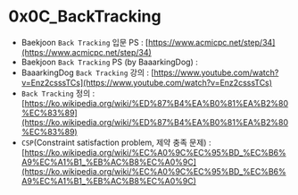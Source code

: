 # 0x0C_BackTracking

- Baekjoon `Back Tracking` 입문 PS : [https://www.acmicpc.net/step/34](https://www.acmicpc.net/step/34)
- Baekjoon `Back Tracking` PS (by BaaarkingDog) : 
- BaaarkingDog `Back Tracking` 강의 : [https://www.youtube.com/watch?v=Enz2csssTCs](https://www.youtube.com/watch?v=Enz2csssTCs)
- `Back Tracking` 정의 : [https://ko.wikipedia.org/wiki/%ED%87%B4%EA%B0%81%EA%B2%80%EC%83%89](https://ko.wikipedia.org/wiki/%ED%87%B4%EA%B0%81%EA%B2%80%EC%83%89)
- `CSP`(Constraint satisfaction problem, 제약 충족 문제) : [https://ko.wikipedia.org/wiki/%EC%A0%9C%EC%95%BD_%EC%B6%A9%EC%A1%B1_%EB%AC%B8%EC%A0%9C](https://ko.wikipedia.org/wiki/%EC%A0%9C%EC%95%BD_%EC%B6%A9%EC%A1%B1_%EB%AC%B8%EC%A0%9C)